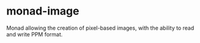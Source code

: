 monad-image
===========

Monad allowing the creation of pixel-based images, with the ability to read and write PPM format.